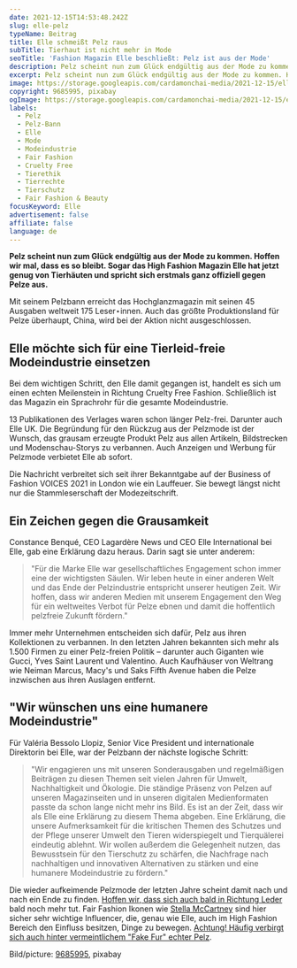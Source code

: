 ```yaml
---
date: 2021-12-15T14:53:48.242Z
slug: elle-pelz
typeName: Beitrag
title: Elle schmeißt Pelz raus
subTitle: Tierhaut ist nicht mehr in Mode
seoTitle: 'Fashion Magazin Elle beschließt: Pelz ist aus der Mode'
description: Pelz scheint nun zum Glück endgültig aus der Mode zu kommen. Hoffen wir mal, dass es so bleibt. Sogar das High Fashion Magazin Elle hat jetzt genug von Tierhäuten und spricht einen Pelzbann aus.
excerpt: Pelz scheint nun zum Glück endgültig aus der Mode zu kommen. Hoffen wir mal, dass es so bleibt. Sogar das High Fashion Magazin Elle hat jetzt genug von Tierhäuten und spricht sich erstmals ganz offiziell gegen Pelze aus - mit einem Pelzbann!
image: https://storage.googleapis.com/cardamonchai-media/2021-12-15/elle-pelz-silberfuchs-jpg-imagine-080808_4c5626_1024_768/640.webp
copyright: 9685995, pixabay
ogImage: https://storage.googleapis.com/cardamonchai-media/2021-12-15/elle-pelz-silberfuchs-fb-png-imagine-080808_484f29_1200_628/640.webp
labels:
  - Pelz
  - Pelz-Bann
  - Elle
  - Mode
  - Modeindustrie
  - Fair Fashion
  - Cruelty Free
  - Tierethik
  - Tierrechte
  - Tierschutz
  - Fair Fashion & Beauty
focusKeyword: Elle
advertisement: false
affiliate: false
language: de
---
```


**Pelz scheint nun zum Glück endgültig aus der Mode zu kommen. Hoffen wir mal, dass es so bleibt. Sogar das High Fashion Magazin Elle hat jetzt genug von Tierhäuten und spricht sich erstmals ganz offiziell gegen Pelze aus.**

Mit seinem Pelzbann erreicht das Hochglanzmagazin mit seinen 45 Ausgaben weltweit 175 Leser⋆innen. Auch das größte Produktionsland für Pelze überhaupt, China, wird bei der Aktion nicht ausgeschlossen.

## Elle möchte sich für eine Tierleid-freie Modeindustrie einsetzen

Bei dem wichtigen Schritt, den Elle damit gegangen ist, handelt es sich um einen echten Meilenstein in Richtung Cruelty Free Fashion. Schließlich ist das Magazin ein Sprachrohr für die gesamte Modeindustrie.

13 Publikationen des Verlages waren schon länger Pelz-frei. Darunter auch Elle UK. Die Begründung für den Rückzug aus der Pelzmode ist der Wunsch, das grausam erzeugte Produkt Pelz aus allen Artikeln, Bildstrecken und Modenschau-Storys zu verbannen. Auch Anzeigen und Werbung für Pelzmode verbietet Elle ab sofort.

Die Nachricht verbreitet sich seit ihrer Bekanntgabe auf der Business of Fashion VOICES 2021 in London wie ein Lauffeuer. Sie bewegt längst nicht nur die Stammleserschaft der Modezeitschrift.

## Ein Zeichen gegen die Grausamkeit

Constance Benqué, CEO Lagardère News und CEO Elle International bei Elle, gab eine Erklärung dazu heraus. Darin sagt sie unter anderem:

> "Für die Marke Elle war gesellschaftliches Engagement schon immer eine der wichtigsten Säulen. Wir leben heute in einer anderen Welt und das Ende der Pelzindustrie entspricht unserer heutigen Zeit. Wir hoffen, dass wir anderen Medien mit unserem Engagement den Weg für ein weltweites Verbot für Pelze ebnen und damit die hoffentlich pelzfreie Zukunft fördern."

Immer mehr Unternehmen entscheiden sich dafür, Pelz aus ihren Kollektionen zu verbannen. In den letzten Jahren bekannten sich mehr als 1.500 Firmen zu einer Pelz-freien Politik – darunter auch Giganten wie Gucci, Yves Saint Laurent und Valentino. Auch Kaufhäuser von Weltrang wie Neiman Marcus, Macy's und Saks Fifth Avenue haben die Pelze inzwischen aus ihren Auslagen entfernt.

## "Wir wünschen uns eine humanere Modeindustrie"

Für Valéria Bessolo Llopiz, Senior Vice President und internationale Direktorin bei Elle, war der Pelzbann der nächste logische Schritt:

> "Wir engagieren uns mit unseren Sonderausgaben und regelmäßigen Beiträgen zu diesen Themen seit vielen Jahren für Umwelt, Nachhaltigkeit und Ökologie. Die ständige Präsenz von Pelzen auf unseren Magazinseiten und in unseren digitalen Medienformaten passte da schon lange nicht mehr ins Bild. Es ist an der Zeit, dass wir als Elle eine Erklärung zu diesem Thema abgeben. Eine Erklärung, die unsere Aufmerksamkeit für die kritischen Themen des Schutzes und der Pflege unserer Umwelt den Tieren widerspiegelt und Tierquälerei eindeutig ablehnt. Wir wollen außerdem die Gelegenheit nutzen, das Bewusstsein für den Tierschutz zu schärfen, die Nachfrage nach nachhaltigen und innovativen Alternativen zu stärken und eine humanere Modeindustrie zu fördern."

Die wieder aufkeimende Pelzmode der letzten Jahre scheint damit nach und nach ein Ende zu finden. [Hoffen wir, dass sich auch bald in Richtung Leder](/2020/07/leder-pelz/) bald noch mehr tut. Fair Fashion Ikonen wie [Stella McCartney](/2021/03/stella-mccartney-vegane-lederalternative-pilz/) sind hier sicher sehr wichtige Influencer, die, genau wie Elle, auch im High Fashion Bereich den Einfluss besitzen, Dinge zu bewegen. [Achtung! Häufig verbirgt sich auch hinter vermeintlichem "Fake Fur" echter Pelz](/2014/11/fakepelz-echtpelz/).

Bild/picture: [9685995](https://pixabay.com/photos/zoo-mammal-nature-animals-cute-3759937/), pixabay
